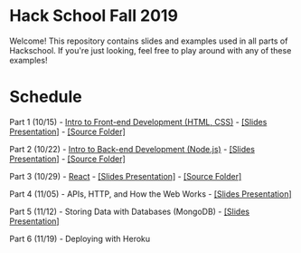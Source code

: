 # Hack School Fall 2019
Welcome! This repository contains slides and examples used in all parts of Hackschool. If you're just looking, feel free to play around with any of these examples!

# Schedule

Part 1 (10/15) - [Intro to Front-end Development (HTML, CSS)](part-1-intro-to-frontend) - [[Slides Presentation]](https://docs.google.com/presentation/d/1q2eMOC5iNk-dF3q3ytrTTCh-0dRzjcSKGOeFNfX_VCA/edit?usp=sharing) - [[Source Folder]](https://github.com/acmucsd/hackschool/tree/master/part-1-intro-to-frontend)

Part 2 (10/22) - [Intro to Back-end Development (Node.js)](part-2-intro-to-backend)  - [[Slides Presentation]](https://docs.google.com/presentation/d/1x_XGSfqG3R9hMudw3pg2SQgj89CiZzoT_FGwlJ_mbWo/edit?usp=sharing) - [[Source Folder]](https://github.com/acmucsd/hackschool/tree/master/part-2-intro-to-backend)

Part 3 (10/29) - [React](part-3-react) - [[Slides Presentation]](https://docs.google.com/presentation/d/1RikFGX4PmBYuTsnmpg1AQQrP4KMr7EWa_6lCWg20a9c/edit?usp=sharing) - [[Source Folder]](https://github.com/acmucsd/hackschool/tree/master/part-3-react)

Part 4 (11/05) - APIs, HTTP, and How the Web Works - [[Slides Presentation]](https://docs.google.com/presentation/d/1g-92uPXnMMz05ZWoEIVe8XliqhnReirwvzJz06xoLec/edit#slide=id.p)

Part 5 (11/12) - Storing Data with Databases (MongoDB) - [[Slides Presentation]](https://docs.google.com/presentation/d/1qa13TULHf4xIpPXJjVshT_Rm3VorsIwDUCcktRKe0g8/edit#slide=id.p)

Part 6 (11/19) - Deploying with Heroku
